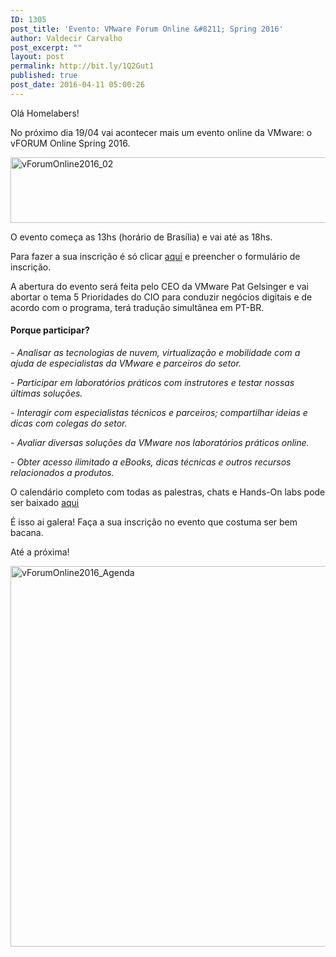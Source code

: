 ```yaml
---
ID: 1305
post_title: 'Evento: VMware Forum Online &#8211; Spring 2016'
author: Valdecir Carvalho
post_excerpt: ""
layout: post
permalink: http://bit.ly/1Q2Gut1
published: true
post_date: 2016-04-11 05:00:26
---
```

Olá Homelabers!

No próximo dia 19/04 vai acontecer mais um evento online da VMware: o vFORUM Online Spring 2016.

<img class="aligncenter size-full wp-image-1309" src="http://homelaber.com.br/site/wp-content/uploads/2016/04/vForumOnline2016_02.jpg" alt="vForumOnline2016_02" width="600" height="105" />

O evento começa as 13hs (horário de Brasília) e vai até as 18hs.

Para fazer a sua inscrição<!--more--> é só clicar <a href="https://vts.inxpo.com/scripts/Server.nxp?LASCmd=AI:4;F:QS!10100&amp;ShowKey=29959&amp;LangLocaleID=1046&amp;GroupID=Portuguese&amp;mid=46555&amp;eid=CVMWR000045879637" target="_blank">aqui</a> e preencher o formulário de inscrição.

A abertura do evento será feita pelo CEO da VMware Pat Gelsinger e vai abortar o tema 5 Prioridades do CIO para conduzir negócios digitais e de acordo com o programa, terá tradução simultânea em PT-BR.

<h4><strong>Porque participar?</strong></h4>

<em>- Analisar as tecnologias de nuvem, virtualização e mobilidade com a ajuda de especialistas da VMware e parceiros do setor.</em>

<em>- Participar em laboratórios práticos com instrutores e testar nossas últimas soluções.</em>

<em>- Interagir com especialistas técnicos e parceiros; compartilhar ideias e dicas com colegas do setor.</em>

<em>- Avaliar diversas soluções da VMware nos laboratórios práticos online.</em>

<em>- Obter acesso ilimitado a eBooks, dicas técnicas e outros recursos relacionados a produtos.</em>

O calendário completo com todas as palestras, chats e Hands-On labs pode ser baixado <a href="https://presentations.inxpo.com/FileLibrary/2138/22/vForum_Online-3-9-16.pdf" target="_blank">aqui</a>

É isso ai galera! Faça a sua inscrição no evento que costuma ser bem bacana.

Até a próxima!

<img class="aligncenter wp-image-1306" src="http://homelaber.com.br/site/wp-content/uploads/2016/04/vForumOnline2016_01.png" alt="vForumOnline2016_Agenda" width="800" height="609" />